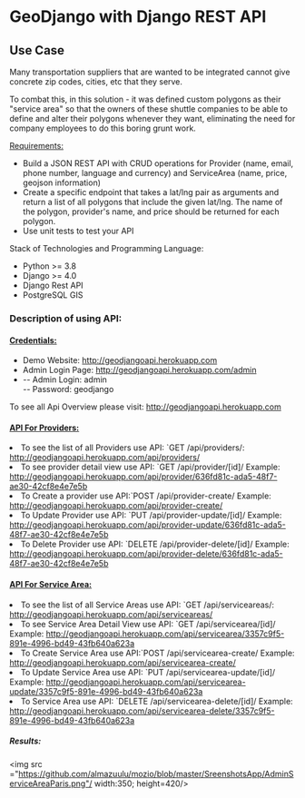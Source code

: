 <h1>GeoDjango with Django REST API</h1>

<h2>Use Case</h2>
Many transportation suppliers that are wanted to be integrated cannot give  concrete zip codes, cities, etc that they serve.

To combat this, in this solution - it was defined custom polygons as their "service area" so that the owners of these shuttle companies to be able to define and alter their polygons whenever they want, eliminating the need for company employees to do this boring grunt work.

<u>Requirements:</u>
<ul>
<li>Build a JSON REST API with CRUD operations for Provider (name, email, phone number, language and currency) and ServiceArea (name, price, geojson information)</li>

<li>Create a specific endpoint that takes a lat/lng pair as arguments and return a list of all polygons that include the given lat/lng. The name of the polygon, provider's name, and price should be returned for each polygon. </li>
<li>Use unit tests to test your API</li>
</ul>

Stack of Technologies and Programming Language:
<ul>
<li> Python >= 3.8 </li>
<li> Django >= 4.0 </li>
<li> Django Rest API </li>
<li> PostgreSQL GIS </li>
</ul>

<h3> Description of using API: </h3>

<h4><u>Credentials: </u></h4>
<ul>
<li>
Demo Website: <a href="http://geodjangoapi.herokuapp.com">http://geodjangoapi.herokuapp.com </a></li>
<li>
Admin Login Page: <a href="http://geodjangoapi.herokuapp.com/admin">http://geodjangoapi.herokuapp.com/admin </a></li>
<li>
-- Admin Login: admin <br>
-- Password: geodjango
</li>

</ul>

To see all Api Overview please visit: <a href="http://geodjangoapi.herokuapp.com">http://geodjangoapi.herokuapp.com </a>

<h4><u>API For Providers: </u></h4>
<ul></ul>
<li>To see the list of all Providers use API: `GET /api/providers/: <a href="http://geodjangoapi.herokuapp.com/api/providers/">http://geodjangoapi.herokuapp.com/api/providers/</a></li>
<li>To see provider detail view use API: `GET /api/provider/[id]/ Example: <a href="http://geodjangoapi.herokuapp.com/api/provider/636fd81c-ada5-48f7-ae30-42cf8e4e7e5b">http://geodjangoapi.herokuapp.com/api/provider/636fd81c-ada5-48f7-ae30-42cf8e4e7e5b</a></li>
<li>To Create a provider use API:`POST /api/provider-create/ Example: <a href="http://geodjangoapi.herokuapp.com/api/provider-create/">http://geodjangoapi.herokuapp.com/api/provider-create/</a></li>
<li>To Update Provider use API: `PUT /api/provider-update/[id]/ Example: <a href="http://geodjangoapi.herokuapp.com/api/provider-update/636fd81c-ada5-48f7-ae30-42cf8e4e7e5b">http://geodjangoapi.herokuapp.com/api/provider-update/636fd81c-ada5-48f7-ae30-42cf8e4e7e5b</a></li>
<li>To Delete Provider use API: `DELETE /api/provider-delete/[id]/ Example: <a href="http://geodjangoapi.herokuapp.com/api/provider-delete/636fd81c-ada5-48f7-ae30-42cf8e4e7e5b">http://geodjangoapi.herokuapp.com/api/provider-delete/636fd81c-ada5-48f7-ae30-42cf8e4e7e5b</a></li>
</ul>


</ul>
<h4><u>API For Service Area: </u></h4>
<ul></ul>
<li>To see the list of all Service Areas use API: `GET /api/serviceareas/: <a href="http://geodjangoapi.herokuapp.com/api/serviceareas/">http://geodjangoapi.herokuapp.com/api/serviceareas/</a></li>
<li>To see Service Area Detail View use API: `GET /api/servicearea/[id]/ Example: <a href="http://geodjangoapi.herokuapp.com/api/servicearea/3357c9f5-891e-4996-bd49-43fb640a623a">http://geodjangoapi.herokuapp.com/api/servicearea/3357c9f5-891e-4996-bd49-43fb640a623a</a></li>
<li>To Create Service Area use API:`POST /api/servicearea-create/ Example: <a href="http://geodjangoapi.herokuapp.com/api/servicearea-create/">http://geodjangoapi.herokuapp.com/api/servicearea-create/</a></li>
<li>To Update Service Area use API: `PUT /api/servicearea-update/[id]/ Example: <a href="http://geodjangoapi.herokuapp.com/api/servicearea-update/3357c9f5-891e-4996-bd49-43fb640a623a">http://geodjangoapi.herokuapp.com/api/servicearea-update/3357c9f5-891e-4996-bd49-43fb640a623a</a></li>
<li>To Service Area use API: `DELETE /api/servicearea-delete/[id]/ Example: <a href="http://geodjangoapi.herokuapp.com/api/servicearea-delete/3357c9f5-891e-4996-bd49-43fb640a623a">http://geodjangoapi.herokuapp.com/api/servicearea-delete/3357c9f5-891e-4996-bd49-43fb640a623a</a></li>
</ul>

<h5>Results: </h5>

<img src ="https://github.com/almazuulu/mozio/blob/master/SreenshotsApp/AdminServiceAreaParis.png"/ width:350; height=420/>




